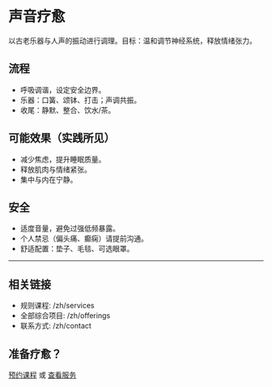 # 声音疗愈

以古老乐器与人声的振动进行调理。目标：温和调节神经系统，释放情绪张力。

## 流程
- 呼吸调谐，设定安全边界。
- 乐器：口簧、颂钵、打击；声调共振。
- 收尾：静默、整合、饮水/茶。

## 可能效果（实践所见）
- 减少焦虑，提升睡眠质量。
- 释放肌肉与情绪紧张。
- 集中与内在宁静。

## 安全
- 适度音量，避免过强低频暴露。
- 个人禁忌（偏头痛、癫痫）请提前沟通。
- 舒适配置：垫子、毛毯、可选眼罩。

---

## 相关链接
- 规则课程: /zh/services
- 全部综合项目: /zh/offerings
- 联系方式: /zh/contact

## 准备疗愈？
[预约课程](/zh/contact) 或 [查看服务](/zh/services)

